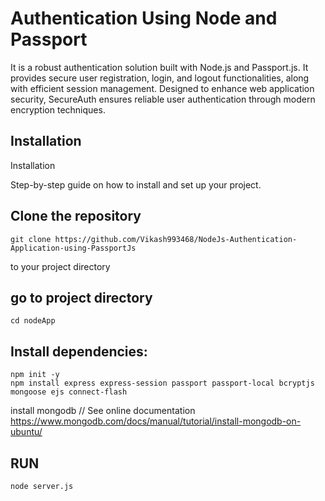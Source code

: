 # Authentication Using Node and Passport

It is a robust authentication solution built with Node.js and Passport.js. It provides secure user registration, login, and logout functionalities, along with efficient session management. Designed to enhance web application security, SecureAuth ensures reliable user authentication through modern encryption techniques.

## Installation

Installation

Step-by-step guide on how to install and set up your project.

## Clone the repository 
    git clone https://github.com/Vikash993468/NodeJs-Authentication-Application-using-PassportJs 
to your project directory

## go to project directory
    cd nodeApp
## Install dependencies:
    npm init -y
    npm install express express-session passport passport-local bcryptjs mongoose ejs connect-flash
    
install mongodb // See online documentation  https://www.mongodb.com/docs/manual/tutorial/install-mongodb-on-ubuntu/
## RUN
    node server.js
    

    
